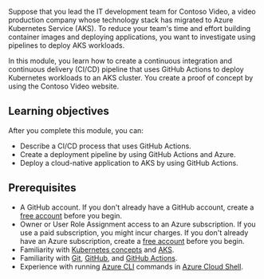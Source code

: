 Suppose that you lead the IT development team for Contoso Video, a video production company whose technology stack has migrated to Azure Kubernetes Service (AKS). To reduce your team's time and effort building container images and deploying applications, you want to investigate using pipelines to deploy AKS workloads.

In this module, you learn how to create a continuous integration and continuous delivery (CI/CD) pipeline that uses GitHub Actions to deploy Kubernetes workloads to an AKS cluster. You create a proof of concept by using the Contoso Video website.

## Learning objectives

After you complete this module, you can:
- Describe a CI/CD process that uses GitHub Actions.
- Create a deployment pipeline by using GitHub Actions and Azure.
- Deploy a cloud-native application to AKS by using GitHub Actions.

## Prerequisites

- A GitHub account. If you don't already have a GitHub account, create a [free account](https://github.com?azure-portal=true) before you begin.
- Owner or User Role Assignment access to an Azure subscription. If you use a paid subscription, you might incur charges. If you don't already have an Azure subscription, create a [free account](https://azure.microsoft.com/free/?azure-portal=true) before you begin.
- Familiarity with [Kubernetes concepts](https://azure.microsoft.com/topic/what-is-kubernetes/?azure-portal=true&WT.mc_id=akspipeline_intro-learn-ludossan) and [AKS](/azure/aks).
- Familiarity with [Git](/contribute/git-github-fundamentals?WT.mc_id=akspipeline_intro-learn-ludossan), [GitHub](https://github.com/skills/introduction-to-github), and [GitHub Actions](https://github.com/skills/hello-github-actions).
- Experience with running [Azure CLI](/azure/aks/kubernetes-walkthrough?WT.mc_id=akspipeline_intro-learn-ludossan) commands in [Azure Cloud Shell](/azure/cloud-shell/overview).

